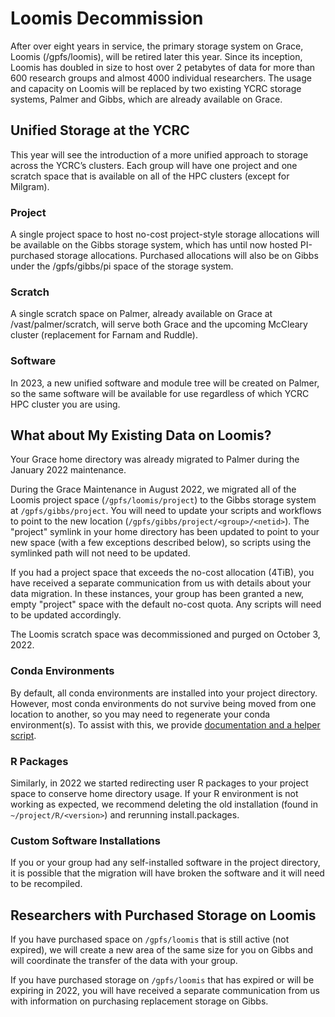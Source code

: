 # Loomis Decommission

After over eight years in service, the primary storage system on Grace, Loomis (/gpfs/loomis), will be retired later this year. Since its inception, Loomis has doubled in size to host over 2 petabytes of data for more than 600 research groups and almost 4000 individual researchers. The usage and capacity on Loomis will be replaced by two existing YCRC storage systems, Palmer and Gibbs, which are already available on Grace. 

## Unified Storage at the YCRC

This year will see the introduction of a more unified approach to storage across the YCRC’s clusters. Each group will have one project and one scratch space that is available on all of the HPC clusters (except for Milgram).

### Project

A single project space to host no-cost project-style storage allocations will be available on the Gibbs storage system, which has until now hosted PI-purchased storage allocations. Purchased allocations will also be on Gibbs under the /gpfs/gibbs/pi space of the storage system.

### Scratch

A single scratch space on Palmer, already available on Grace at /vast/palmer/scratch, will serve both Grace and the upcoming McCleary cluster (replacement for Farnam and Ruddle).  

### Software

In 2023, a new unified software and module tree will be created on Palmer, so the same software will be available for use regardless of which YCRC HPC cluster you are using.


## What about My Existing Data on Loomis?

Your Grace home directory was already migrated to Palmer during the January 2022 maintenance.

During the Grace Maintenance in August 2022, we migrated all of the Loomis project space (`/gpfs/loomis/project`) to the Gibbs storage system at `/gpfs/gibbs/project`. You will need to update your scripts and workflows to point to the new location (`/gpfs/gibbs/project/<group>/<netid>`). The "project" symlink in your home directory has been updated to point to your new space (with a few exceptions described below), so scripts using the symlinked path will not need to be updated.

If you had a project space that exceeds the no-cost allocation (4TiB), you have received a separate communication from us with details about your data migration. In these instances, your group has been granted a new, empty "project" space with the default no-cost quota. Any scripts will need to be updated accordingly.

The Loomis scratch space was decommissioned and purged on October 3, 2022.

### Conda Environments

By default, all conda environments are installed into your project directory. However, most conda environments do not survive being moved from one location to another, so you may need to regenerate your conda environment(s). To assist with this, we provide [documentation and a helper script](https://docs.ycrc.yale.edu/clusters-at-yale/guides/conda-clone/).

### R Packages 

Similarly, in 2022 we started redirecting user R packages to your project space to conserve home directory usage. If your R environment is not working as expected, we recommend deleting the old installation (found in `~/project/R/<version>`) and rerunning install.packages.

### Custom Software Installations

If you or your group had any self-installed software in the project directory, it is possible that the migration will have broken the software and it will need to be recompiled.

## Researchers with Purchased Storage on Loomis

If you have purchased space on `/gpfs/loomis` that is still active (not expired), we will create a new area of the same size for you on Gibbs and will coordinate the transfer of the data with your group. 

If you have purchased storage on `/gpfs/loomis` that has expired or will be expiring in 2022, you will have received a separate communication from us with information on purchasing replacement storage on Gibbs.
